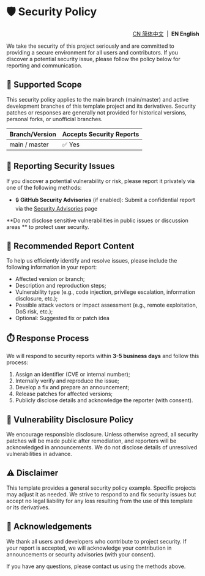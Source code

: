 # 🛡️ Security Policy

<!--suppress HtmlDeprecatedAttribute -->
<p align="right">
  <a href="https://github.com/ArcesTeam/infra-maven/blob/main/.github/lang/zh-CN/SECURITY.md" title="简体中文">CN 简体中文</a> &nbsp;|&nbsp;
  <strong>EN English</strong>
</p>

We take the security of this project seriously and are committed to providing a
secure environment for all users and contributors. If you discover a potential
security issue, please follow the policy below for reporting and communication.

## 📅 Supported Scope

This security policy applies to the main branch (main/master) and active
development branches of this template project and its derivatives. Security
patches or responses are generally not provided for historical versions,
personal forks, or unofficial branches.

| Branch/Version | Accepts Security Reports |
|----------------|--------------------------|
| main / master  | ✅ Yes                    |

## 🐞 Reporting Security Issues

If you discover a potential vulnerability or risk, please report it privately
via one of the following methods:

- 🔒 **GitHub Security Advisories** (if enabled): Submit a confidential report
  via
  the [Security Advisories](https://github.com/ArcesTeam/infra-maven/security/advisories)
  page

**Do not disclose sensitive vulnerabilities in public issues or discussion areas
** to protect user security.

## 📝 Recommended Report Content

To help us efficiently identify and resolve issues, please include the following
information in your report:

- Affected version or branch;
- Description and reproduction steps;
- Vulnerability type (e.g., code injection, privilege escalation, information
  disclosure, etc.);
- Possible attack vectors or impact assessment (e.g., remote exploitation, DoS
  risk, etc.);
- Optional: Suggested fix or patch idea

## ⏱️ Response Process

We will respond to security reports within **3-5 business days** and follow this
process:

1. Assign an identifier (CVE or internal number);
2. Internally verify and reproduce the issue;
3. Develop a fix and prepare an announcement;
4. Release patches for affected versions;
5. Publicly disclose details and acknowledge the reporter (with consent).

## 🔏 Vulnerability Disclosure Policy

We encourage responsible disclosure. Unless otherwise agreed, all security
patches will be made public after remediation, and reporters will be
acknowledged in announcements. We do not disclose details of unresolved
vulnerabilities in advance.

## ⚠️ Disclaimer

This template provides a general security policy example. Specific projects may
adjust it as needed. We strive to respond to and fix security issues but accept
no legal liability for any loss resulting from the use of this template or its
derivatives.

## 🙏 Acknowledgements

We thank all users and developers who contribute to project security. If your
report is accepted, we will acknowledge your contribution in announcements or
security advisories (with your consent).

If you have any questions, please contact us using the methods above.
